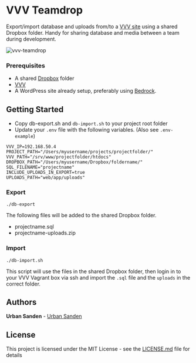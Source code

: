 # VVV Teamdrop

Export/import database and uploads from/to a [VVV site]() using a shared Dropbox folder. Handy for sharing database and media between a team during development.

![vvv-teamdrop](https://user-images.githubusercontent.com/307676/38929454-9cd40136-430c-11e8-9d90-e16a29aef9ea.png)

### Prerequisites

+ A shared [Dropbox](https://www.dropbox.com) folder
+ [VVV](https://github.com/Varying-Vagrant-Vagrants/VVV)
+ A WordPress site already setup, preferably using [Bedrock](https://roots.io/bedrock/).

## Getting Started

+ Copy db-export.sh and `db-import.sh` to your project root folder
+ Update your `.env` file with the following variables. (Also see `.env-example`)

```shell
VVV_IP=192.168.50.4
PROJECT_PATH="/Users/myusername/projects/projectfolder/"
VVV_PATH="/srv/www/projectfolder/htdocs"
DROPBOX_PATH="/Users/myusername/Dropbox/foldername/"
SQL_FILENAME="projectname"
INCLUDE_UPLOADS_IN_EXPORT=true
UPLOADS_PATH="web/app/uploads"
```

### Export

	./db-export

The following files will be added to the shared Dropbox folder.

+ projectname.sql
+ projectname-uploads.zip

### Import

	./db-import.sh

This script will use the files in the shared Dropbox folder, then login in to your VVV Vagrant box via ssh and import the `.sql` file and the `uploads` in the correct folder.

## Authors

**Urban Sanden** - [Urban Sanden](https://github.com/urre)

## License

This project is licensed under the MIT License - see the [LICENSE.md](LICENSE.md) file for details
